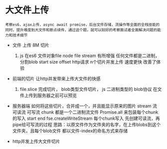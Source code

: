 # 大文件上传
    考察es6，ajax上传，async await promise，后台文件存储，流操作等全面的全栈技能的同时，提升难度到大文件和断点续传，通过这个题，就可以较好的考察面试者全面解决问题的能力和技术细节
    
-   文件 上传 8M
    切片
    1. js 在es6 文件对象file node file stream 有所增强
    任何文件都是二进制， 分割blob
    start size offset
    http请求 n个切片并发上传 速度更快 改善了体验

- 前端的切片 让http并发带来上传大文件的快感
    1. file.slice 完成切片， blob类型文件切片， js 二进制类型的 blob协议 在文件上传到服务器之前可以预览

- 服务器端
    如何将这些切片，合并成一个，并且能显示原来的图片
    stream 流 
    可读流 可写流
    chunk 都是一个二进制流文件
    Promise.all 来包装每个chunk 的写入
    start end fse.createWriteStream
    每个chunk写入 先创建可读流，再pipe给可写流的过程
    思路：以原文件作为文件夹的名字，在上传blobs到这个文件夹，且每个blob文件 都以文件-index的命名方式来存储

- http并发上传大文件切片